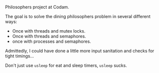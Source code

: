 Philosophers project at Codam.

The goal is to solve the dining philosophers problem in several different ways:
- Once with threads and mutex locks.
- Once with threads and semaphores.
- once with processes and semaphores.

Admittedly, I could have done a little more input sanitation and checks for tight timings... 

Don't just use `usleep` for eat and sleep timers, `usleep` sucks.
